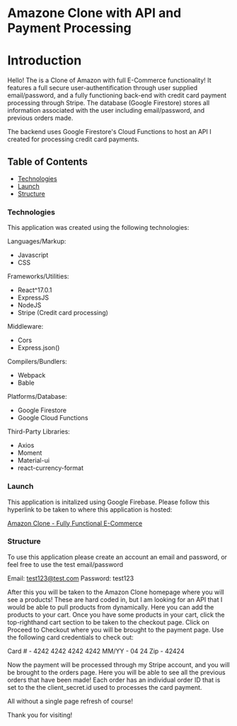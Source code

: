 # Amazone Clone with API and Payment Processing

# Introduction

Hello! The is a Clone of Amazon with full E-Commerce functionality! It features a full secure user-authentification through user supplied email/password, and a fully functioning back-end with credit card payment processing through Stripe. The database (Google Firestore) stores all information associated with the user including email/password, and previous orders made.

The backend uses Google Firestore's Cloud Functions to host an API I created for processing credit card payments.

## Table of Contents

- <a href= https://github.com/Nicolasdha/Expense-Application-React-Redux#Technologies>Technologies</a>
- <a href= https://github.com/Nicolasdha/Expense-Application-React-Redux#Launch>Launch</a>
- <a href= https://github.com/Nicolasdha/Expense-Application-React-Redux#Structure> Structure</a>

### Technologies

This application was created using the following technologies:

Languages/Markup:

- Javascript
- CSS

Frameworks/Utilities:

- React^17.0.1
- ExpressJS
- NodeJS
- Stripe (Credit card processing)

Middleware:

- Cors
- Express.json()

Compilers/Bundlers:

- Webpack
- Bable

Platforms/Database:

- Google Firestore
- Google Cloud Functions

Third-Party Libraries:

- Axios
- Moment
- Material-ui
- react-currency-format

### Launch

This application is initalized using Google Firebase. Please follow this hyperlink to be taken to where this application is hosted:

<a href=ndurikhaecommclone.web.app> Amazon Clone - Fully Functional E-Commerce</a>

### Structure

To use this application please create an account an email and password, or feel free to use the test email/password

Email: test123@test.com
Password: test123

After this you will be taken to the Amazon Clone homepage where you will see a products! These are hard coded in, but I am looking for an API that I would be able to pull products from dynamically. Here you can add the products to your cart. Once you have some products in your cart, click the top-righthand cart section to be taken to the checkout page. Click on Proceed to Checkout where you will be brought to the payment page. Use the following card credentials to check out:

Card # - 4242 4242 4242 4242
MM/YY - 04 24
Zip - 42424

Now the payment will be processed through my Stripe account, and you will be brought to the orders page. Here you will be able to see all the previous orders that have been made! Each order has an individual order ID that is set to the the client_secret.id used to processes the card payment.

All without a single page refresh of course!

Thank you for visiting! <br><br><br>

<!-- ![Logo](https://i.ibb.co/nr2trL4/Screen-Shot-2020-09-08-at-4-20-44-PM.png) -->
